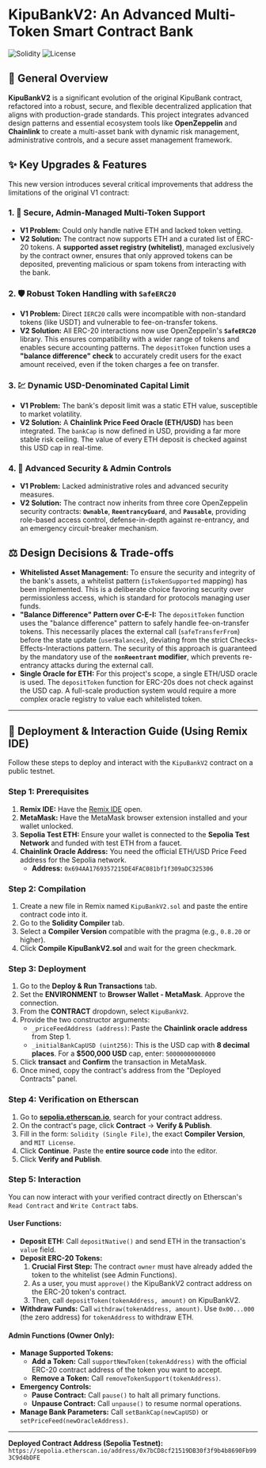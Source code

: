 # KipuBankV2: An Advanced Multi-Token Smart Contract Bank

![Solidity](https://img.shields.io/badge/Solidity-%5E0.8.30-lightgrey)
![License](https://img.shields.io/badge/License-MIT-blue.svg)

## 📜 General Overview

**KipuBankV2** is a significant evolution of the original KipuBank contract, refactored into a robust, secure, and flexible decentralized application that aligns with production-grade standards. This project integrates advanced design patterns and essential ecosystem tools like **OpenZeppelin** and **Chainlink** to create a multi-asset bank with dynamic risk management, administrative controls, and a secure asset management framework.

## ✨ Key Upgrades & Features

This new version introduces several critical improvements that address the limitations of the original V1 contract:

### 1. 🏦 Secure, Admin-Managed Multi-Token Support
*   **V1 Problem:** Could only handle native ETH and lacked token vetting.
*   **V2 Solution:** The contract now supports ETH and a curated list of ERC-20 tokens. A **supported asset registry (whitelist)**, managed exclusively by the contract owner, ensures that only approved tokens can be deposited, preventing malicious or spam tokens from interacting with the bank.

### 2. 🛡️ Robust Token Handling with `SafeERC20`
*   **V1 Problem:** Direct `IERC20` calls were incompatible with non-standard tokens (like USDT) and vulnerable to fee-on-transfer tokens.
*   **V2 Solution:** All ERC-20 interactions now use OpenZeppelin's **`SafeERC20`** library. This ensures compatibility with a wider range of tokens and enables secure accounting patterns. The `depositToken` function uses a **"balance difference" check** to accurately credit users for the exact amount received, even if the token charges a fee on transfer.

### 3. 💹 Dynamic USD-Denominated Capital Limit
*   **V1 Problem:** The bank's deposit limit was a static ETH value, susceptible to market volatility.
*   **V2 Solution:** A **Chainlink Price Feed Oracle (ETH/USD)** has been integrated. The `bankCap` is now defined in USD, providing a far more stable risk ceiling. The value of every ETH deposit is checked against this USD cap in real-time.

### 4. 🔐 Advanced Security & Admin Controls
*   **V1 Problem:** Lacked administrative roles and advanced security measures.
*   **V2 Solution:** The contract now inherits from three core OpenZeppelin security contracts: **`Ownable`**, **`ReentrancyGuard`**, and **`Pausable`**, providing role-based access control, defense-in-depth against re-entrancy, and an emergency circuit-breaker mechanism.

## ⚖️ Design Decisions & Trade-offs

*   **Whitelisted Asset Management:** To ensure the security and integrity of the bank's assets, a whitelist pattern (`isTokenSupported` mapping) has been implemented. This is a deliberate choice favoring security over permissionless access, which is standard for protocols managing user funds.
*   **"Balance Difference" Pattern over C-E-I:** The `depositToken` function uses the "balance difference" pattern to safely handle fee-on-transfer tokens. This necessarily places the external call (`safeTransferFrom`) before the state update (`userBalances`), deviating from the strict Checks-Effects-Interactions pattern. The security of this approach is guaranteed by the mandatory use of the **`nonReentrant` modifier**, which prevents re-entrancy attacks during the external call.
*   **Single Oracle for ETH:** For this project's scope, a single ETH/USD oracle is used. The `depositToken` function for ERC-20s does not check against the USD cap. A full-scale production system would require a more complex oracle registry to value each whitelisted token.

---

## 🚀 Deployment & Interaction Guide (Using Remix IDE)

Follow these steps to deploy and interact with the `KipuBankV2` contract on a public testnet.

### Step 1: Prerequisites

1.  **Remix IDE:** Have the [Remix IDE](https://remix.ethereum.org/) open.
2.  **MetaMask:** Have the MetaMask browser extension installed and your wallet unlocked.
3.  **Sepolia Test ETH:** Ensure your wallet is connected to the **Sepolia Test Network** and funded with test ETH from a faucet.
4.  **Chainlink Oracle Address:** You need the official ETH/USD Price Feed address for the Sepolia network.
    *   **Address:** `0x694AA1769357215DE4FAC081bf1f309aDC325306`

### Step 2: Compilation

1.  Create a new file in Remix named `KipuBankV2.sol` and paste the entire contract code into it.
2.  Go to the **Solidity Compiler** tab.
3.  Select a **Compiler Version** compatible with the pragma (e.g., `0.8.20` or higher).
4.  Click **Compile KipuBankV2.sol** and wait for the green checkmark.

### Step 3: Deployment

1.  Go to the **Deploy & Run Transactions** tab.
2.  Set the **ENVIRONMENT** to **Browser Wallet - MetaMask**. Approve the connection.
3.  From the **CONTRACT** dropdown, select `KipuBankV2`.
4.  Provide the two constructor arguments:
    *   `_priceFeedAddress (address)`: Paste the **Chainlink oracle address** from Step 1.
    *   `_initialBankCapUSD (uint256)`: This is the USD cap with **8 decimal places**. For a **$500,000 USD** cap, enter: `50000000000000`
5.  Click **transact** and **Confirm** the transaction in MetaMask.
6.  Once mined, copy the contract's address from the "Deployed Contracts" panel.

### Step 4: Verification on Etherscan

1.  Go to [**sepolia.etherscan.io**](https://sepolia.etherscan.io), search for your contract address.
2.  On the contract's page, click **Contract** -> **Verify & Publish**.
3.  Fill in the form: `Solidity (Single File)`, the exact **Compiler Version**, and `MIT License`.
4.  Click **Continue**. Paste the **entire source code** into the editor.
5.  Click **Verify and Publish**.

### Step 5: Interaction

You can now interact with your verified contract directly on Etherscan's `Read Contract` and `Write Contract` tabs.

#### **User Functions:**

*   **Deposit ETH:** Call `depositNative()` and send ETH in the transaction's `value` field.
*   **Deposit ERC-20 Tokens:**
    1.  **Crucial First Step:** The contract `owner` must have already added the token to the whitelist (see Admin Functions).
    2.  As a user, you must `approve()` the KipuBankV2 contract address on the ERC-20 token's contract.
    3.  Then, call `depositToken(tokenAddress, amount)` on KipuBankV2.
*   **Withdraw Funds:** Call `withdraw(tokenAddress, amount)`. Use `0x00...000` (the zero address) for `tokenAddress` to withdraw ETH.

#### **Admin Functions (Owner Only):**

*   **Manage Supported Tokens:**
    *   **Add a Token:** Call `supportNewToken(tokenAddress)` with the official ERC-20 contract address of the token you want to accept.
    *   **Remove a Token:** Call `removeTokenSupport(tokenAddress)`.
*   **Emergency Controls:**
    *   **Pause Contract:** Call `pause()` to halt all primary functions.
    *   **Unpause Contract:** Call `unpause()` to resume normal operations.
*   **Manage Bank Parameters:** Call `setBankCap(newCapUSD)` or `setPriceFeed(newOracleAddress)`.

---
**Deployed Contract Address (Sepolia Testnet):**
`https://sepolia.etherscan.io/address/0x7bCD8cf21519DB30f3f9b4b8690Fb993C9d4bDFE`